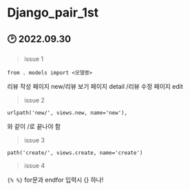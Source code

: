 # Django_pair_1st
## 🕑 2022.09.30

> issue 1

```
from . models import <모델명>
```

리뷰 작성 페이지 new/리뷰 보기 페이지 detail /리뷰 수정 페이지 edit



> issue 2

```
urlpath('new/', views.new, name='new'),
```

와 같이 /로 끝나야 함



> issue 3

```
path('create/', views.create, name='create')
```



> issue 4

`{% %}` for문과 endfor 입력시 {} 하나!
